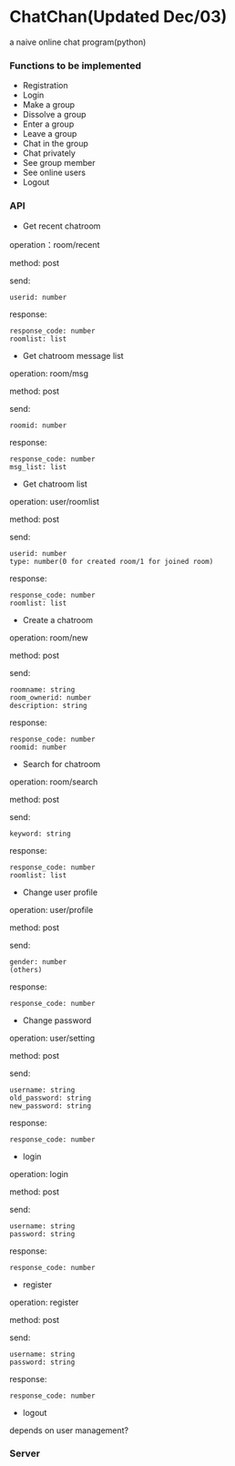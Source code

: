# ChatChan(Updated Dec/03)
a naive online chat program(python)



### Functions to be implemented

* Registration
* Login
* Make a group
* Dissolve a group
* Enter a group
* Leave a group
* Chat in the group
* Chat privately
* See group member
* See online users
* Logout



### API

* Get recent chatroom

operation：room/recent

method: post

send: 

```
userid: number
```

response:

```
response_code: number
roomlist: list
```

* Get chatroom message list

operation: room/msg

method: post

send:

```
roomid: number
```

response:

```
response_code: number
msg_list: list
```

* Get chatroom list

operation: user/roomlist

method: post

send:

```
userid: number
type: number(0 for created room/1 for joined room)
```

response:

```
response_code: number
roomlist: list
```

* Create a chatroom

operation: room/new

method: post

send:

```
roomname: string
room_ownerid: number
description: string
```

response:

```
response_code: number
roomid: number
```

* Search for chatroom

operation: room/search

method: post

send:

```
keyword: string
```

response:

```
response_code: number
roomlist: list
```

* Change user profile

operation: user/profile

method: post

send:

```
gender: number
(others)
```

response:

```
response_code: number
```

* Change password

operation: user/setting

method: post

send:

```
username: string
old_password: string
new_password: string
```

response:

```
response_code: number
```

* login

operation: login

method: post

send:

```
username: string
password: string
```

response:

```
response_code: number
```

* register

operation: register

method: post

send:

```
username: string
password: string
```

response:

```
response_code: number
```

* logout

depends on user management?

### Server

